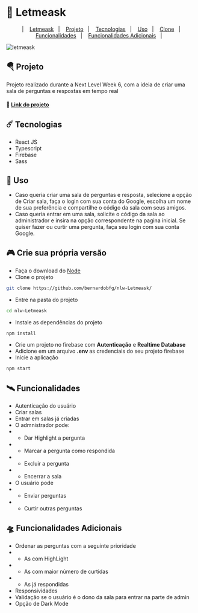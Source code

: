 # 🚀 Letmeask

<p align="center">&nbsp;&nbsp;&nbsp;|&nbsp;&nbsp;&nbsp;
<a href="#-letmeask">Letmeask</a>&nbsp;&nbsp;&nbsp;|&nbsp;&nbsp;&nbsp;
<a href="#--projeto">Projeto</a>&nbsp;&nbsp;&nbsp;|&nbsp;&nbsp;&nbsp;
<a href="#--tecnologias">Tecnologias</a>&nbsp;&nbsp;&nbsp;|&nbsp;&nbsp;&nbsp;
<a href="#uso">Uso</a>&nbsp;&nbsp;&nbsp;|&nbsp;&nbsp;&nbsp;
<a href="#--crie-sua-própria-versão">Clone</a>&nbsp;&nbsp;&nbsp;|&nbsp;&nbsp;&nbsp;
<a href="#funcionalidades">Funcionalidades</a>&nbsp;&nbsp;&nbsp;|&nbsp;&nbsp;&nbsp;
<a href="#funcionalidades-add">Funcionalidades Adicionais</a>&nbsp;&nbsp;&nbsp;|&nbsp;&nbsp;&nbsp;
</p>

![letmeask](https://user-images.githubusercontent.com/64651224/123522383-4d477f80-d693-11eb-8916-8f8ef9d97903.PNG)
## 🪂 Projeto 
Projeto realizado durante a Next Level Week 6, com a ideia de criar uma sala de perguntas e respostas em tempo real

####	:link: [Link do projeto](https://letmeask-e633a.web.app/)



##  ☄️  Tecnologias
* React JS
* Typescript
* Firebase
* Sass

## 🎯 Uso
* Caso queria criar uma sala de perguntas e resposta, selecione a opção de Criar sala, faça o login com sua conta do Google, escolha um nome de sua preferência e compartilhe o código da sala com seus amigos.
* Caso queria entrar em uma sala, solicite o código da sala ao administrador e insira na opção correspondente na pagina inicial. Se quiser fazer ou curtir uma pergunta, faça seu login com sua conta Google.

## 🎮 Crie sua própria versão
* Faça o download do [Node](https://nodejs.org/en/)
* Clone o projeto
```bash
git clone https://github.com/bernardobfg/nlw-Letmeask/
```
* Entre na pasta do projeto
```bash
cd nlw-Letmeask
```
* Instale as dependências do projeto
```bash
npm install
```
* Crie um projeto no firebase com <strong>Autenticação</strong> e <strong>Realtime Database</strong>
* Adicione em um arquivo <strong>.env </strong> as credenciais do seu projeto firebase
* Inicie a aplicação
``` bash
npm start
```


## 🛰️ Funcionalidades
* Autenticação do usuário
* Criar salas
* Entrar em salas já criadas
* O admnistrador pode:
* * Dar Highlight a pergunta
* * Marcar a pergunta como respondida
* * Excluir a pergunta
* * Encerrar a sala
* O usuário pode
* * Enviar perguntas
* * Curtir outras perguntas

## 🛸 Funcionalidades Adicionais
* Ordenar as perguntas com a seguinte prioridade
* * As com HighLight
* * As com maior número de curtidas
* * As já respondidas
* Responsividades
* Validação se o usuário é o dono da sala para entrar na parte de admin
* Opção de Dark Mode
